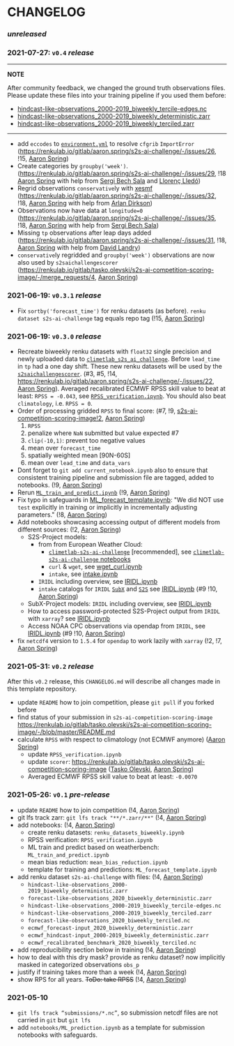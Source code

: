 # CHANGELOG

### *unreleased*


### 2021-07-27: `v0.4` *release*

---
**NOTE**

After community feedback, we changed the ground truth observations files. Please update these files into your training pipeline if you used them before:
- [hindcast-like-observations_2000-2019_biweekly_tercile-edges.nc](https://renkulab.io/gitlab/aaron.spring/s2s-ai-challenge-template/-/blob/master/data/hindcast-like-observations_2000-2019_biweekly_tercile-edges.nc)
- [hindcast-like-observations_2000-2019_biweekly_deterministic.zarr](https://renkulab.io/gitlab/aaron.spring/s2s-ai-challenge-template/-/tree/master/data/hindcast-like-observations_2000-2019_biweekly_deterministic.zarr)
- [hindcast-like-observations_2000-2019_biweekly_terciled.zarr](https://renkulab.io/gitlab/aaron.spring/s2s-ai-challenge-template/-/tree/master/data/hindcast-like-observations_2000-2019_biweekly_terciled.zarr)

---


- add `eccodes` to [`environment.yml`](https://renkulab.io/gitlab/aaron.spring/s2s-ai-challenge-template/-/blob/master/environment.yml) to resolve `cfgrib` `ImportError` (https://renkulab.io/gitlab/aaron.spring/s2s-ai-challenge/-/issues/26, !15, [Aaron Spring](https://renkulab.io/gitlab/aaron.spring))
- Create categories by `groupby('week')`. (https://renkulab.io/gitlab/aaron.spring/s2s-ai-challenge/-/issues/29, !18 [Aaron Spring](https://renkulab.io/gitlab/aaron.spring) with help from [Sergi Bech Sala](https://renkulab.io/gitlab/sbechsal7) and [Llorenç Lledó](https://renkulab.io/gitlab/llledo))
- Regrid observations `conservative`ly with [xesmf](https://pangeo-xesmf.readthedocs.io/) (https://renkulab.io/gitlab/aaron.spring/s2s-ai-challenge/-/issues/32, !18, [Aaron Spring](https://renkulab.io/gitlab/aaron.spring) with help from [Arlan Dirkson](https://renkulab.io/gitlab/arlan.dirkson))
- Observations now have data at `longitude=0` (https://renkulab.io/gitlab/aaron.spring/s2s-ai-challenge/-/issues/35, !18, [Aaron Spring](https://renkulab.io/gitlab/aaron.spring) with help from [Sergi Bech Sala](https://renkulab.io/gitlab/sbechsal7))
- Missing `tp` observations after leap days added (https://renkulab.io/gitlab/aaron.spring/s2s-ai-challenge/-/issues/31, !18, [Aaron Spring](https://renkulab.io/gitlab/aaron.spring) with help from [David Landry](https://renkulab.io/gitlab/david.landry))
- `conservative`ly regridded and `groupby('week')` observations are now also used by `s2saichallengescorer` (https://renkulab.io/gitlab/tasko.olevski/s2s-ai-competition-scoring-image/-/merge_requests/4, [Aaron Spring](https://renkulab.io/gitlab/aaron.spring))


### 2021-06-19: `v0.3.1` *release*

- Fix `sortby('forecast_time')` for renku datasets (as before). `renku dataset s2s-ai-challenge` tag equals repo tag (!15, [Aaron Spring](https://renkulab.io/gitlab/aaron.spring))


### 2021-06-19: `v0.3.0` *release*

- Recreate biweekly renku datasets with `float32` single precision and newly uploaded data to [`climetlab_s2s_ai_challenge`](https://github.com/ecmwf-lab/climetlab-s2s-ai-challenge/releases/tag/0.7.0). Before `lead_time` in `tp` had a one day shift. These new renku datasets will be used by the [`s2saichallengescorer`](https://renkulab.io/gitlab/tasko.olevski/s2s-ai-competition-scoring-image/-/merge_requests/3). (#3, #5, !14, https://renkulab.io/gitlab/aaron.spring/s2s-ai-challenge/-/issues/22, [Aaron Spring](https://renkulab.io/gitlab/aaron.spring)). Averaged recalibrated ECMWF RPSS skill value to beat at least: `RPSS = -0.043`, see [`RPSS_verification.ipynb`](https://renkulab.io/gitlab/aaron.spring/s2s-ai-challenge-template/-/blob/master/notebooks/RPSS_verification.ipynb). You should also beat `climatology`, i.e. `RPSS = 0`. 
- Order of processing gridded `RPSS` to final score: (#7, !9, [s2s-ai-competition-scoring-image!2](https://renkulab.io/gitlab/tasko.olevski/s2s-ai-competition-scoring-image/-/merge_requests/2), [Aaron Spring](https://renkulab.io/gitlab/aaron.spring))
    1. `RPSS`
    2. penalize where `NaN` submitted but value expected #7 
    3. `clip(-10,1)`: prevent too negative values
    4. mean over `forecast_time`
    5. spatially weighted mean [90N-60S]
    6. mean over `lead_time` and `data_vars`
- Dont forget to `git add current_notebook.ipynb` also to ensure that consistent training pipeline and submission file are tagged, added to notebooks. (!9, [Aaron Spring](https://renkulab.io/gitlab/aaron.spring))
- Rerun [`ML_train_and_predict.ipynb`](https://renkulab.io/gitlab/aaron.spring/s2s-ai-challenge-template/-/blob/master/notebooks/ML_train_and_predict.ipynb) (!9, [Aaron Spring](https://renkulab.io/gitlab/aaron.spring))
- Fix typo in safeguards in [ML_forecast_template.ipynb](https://renkulab.io/gitlab/aaron.spring/s2s-ai-challenge-template/-/blob/master/notebooks/ML_forecast_template.ipynb): "We did NOT use `test` explicitly in training or implicitly in incrementally adjusting parameters." (!8, [Aaron Spring](https://renkulab.io/gitlab/aaron.spring))
- Add notebooks showcasing accessing output of different models from different sources: (!2, [Aaron Spring](https://renkulab.io/gitlab/aaron.spring))
    - S2S-Project models:
        - from from European Weather Cloud:
            - [`climetlab-s2s-ai-challenge`](https://github.com/ecmwf-lab/climetlab-s2s-ai-challenge/) [recommended], see [`climetlab-s2s-ai-challenge` notebooks](https://github.com/ecmwf-lab/climetlab-s2s-ai-challenge/tree/main/notebooks)
            - `curl` & `wget`, see [wget_curl.ipynb](https://renkulab.io/gitlab/aaron.spring/s2s-ai-challenge-template/-/blob/master/notebooks/data_access/wget_curl.ipynb)
            - `intake`, see [intake.ipynb](https://renkulab.io/gitlab/aaron.spring/s2s-ai-challenge-template/-/blob/master/notebooks/data_access/intake.ipynb)
        - `IRIDL` including overview, see [IRIDL.ipynb](https://renkulab.io/gitlab/aaron.spring/s2s-ai-challenge-template/-/blob/master/notebooks/data_access/IRIDL.ipynb)
        - `intake` catalogs for `IRIDL` [`SubX`](https://renkulab.io/gitlab/aaron.spring/s2s-ai-challenge-template/-/blob/master/notebooks/data_access/SubX_catalog.yml) and [`S2S`](https://renkulab.io/gitlab/aaron.spring/s2s-ai-challenge-template/-/blob/master/notebooks/data_access/S2S_catalog.yml) see [IRIDL.ipynb](https://renkulab.io/gitlab/aaron.spring/s2s-ai-challenge-template/-/blob/master/notebooks/data_access/IRIDL.ipynb) (#9 !10, [Aaron Spring](https://renkulab.io/gitlab/aaron.spring))
    - SubX-Project models: `IRIDL` including overview, see [IRIDL.ipynb](https://renkulab.io/gitlab/aaron.spring/s2s-ai-challenge-template/-/blob/master/notebooks/data_access/IRIDL.ipynb)
    - How to access password-protected S2S-Project output from `IRIDL` with `xarray`? see [IRIDL.ipynb](https://renkulab.io/gitlab/aaron.spring/s2s-ai-challenge-template/-/blob/master/notebooks/data_access/IRIDL.ipynb)
    - Access NOAA CPC observations via opendap from `IRIDL`, see [IRIDL.ipynb](https://renkulab.io/gitlab/aaron.spring/s2s-ai-challenge-template/-/blob/master/notebooks/data_access/IRIDL.ipynb) (#9 !10, [Aaron Spring](https://renkulab.io/gitlab/aaron.spring))
- fix `netcdf4` version to `1.5.4` for `opendap` to work lazily with `xarray` (!2, !7, [Aaron Spring](https://renkulab.io/gitlab/aaron.spring))


### 2021-05-31: `v0.2` *release*

After this `v0.2` release, this `CHANGELOG.md` will describe all changes made in this template repository.

- update `README` how to join competition, please `git pull` if you forked before
- find status of your submission in `s2s-ai-competition-scoring-image` https://renkulab.io/gitlab/tasko.olevski/s2s-ai-competition-scoring-image/-/blob/master/README.md 
- calculate `RPSS` with respect to climatology (not ECMWF anymore) ([Aaron Spring](https://renkulab.io/gitlab/aaron.spring))
    - update `RPSS_verification.ipynb`
    - update `scorer`: https://renkulab.io/gitlab/tasko.olevski/s2s-ai-competition-scoring-image ([Tasko Olevski](https://renkulab.io/gitlab/tasko.olevski), [Aaron Spring](https://renkulab.io/gitlab/aaron.spring))
    - Averaged ECMWF RPSS skill value to beat at least: `-0.0070`


### 2021-05-26: `v0.1` *pre-release*

- update `README` how to join competition (!4, [Aaron Spring](https://renkulab.io/gitlab/aaron.spring))
- git lfs track zarr: `git lfs track "**/*.zarr/**"` (!4, [Aaron Spring](https://renkulab.io/gitlab/aaron.spring))
- add notebooks: (!4, [Aaron Spring](https://renkulab.io/gitlab/aaron.spring))
    - create renku datasets: `renku_datasets_biweekly.ipynb`
    - RPSS verification: `RPSS_verification.ipynb`
    - ML train and predict based on weatherbench: `ML_train_and_predict.ipynb`
    - mean bias reduction: `mean_bias_reduction.ipynb`
    - template for training and predictions: `ML_forecast_template.ipynb`
- add renku dataset `s2s-ai-challenge` with files: (!4, [Aaron Spring](https://renkulab.io/gitlab/aaron.spring))
    - `hindcast-like-observations_2000-2019_biweekly_deterministic.zarr`
    - `forecast-like-observations_2020_biweekly_deterministic.zarr`
    - `hindcast-like-observations_2000-2019_biweekly_tercile-edges.nc`
    - `hindcast-like-observations_2000-2019_biweekly_terciled.zarr`
    - `forecast-like-observations_2020_biweekly_terciled.nc`
    - `ecmwf_forecast-input_2020_biweekly_deterministic.zarr`
    - `ecmwf_hindcast-input_2000-2019_biweekly_deterministic.zarr`
    - `ecmwf_recalibrated_benchmark_2020_biweekly_terciled.nc`
- add reproducibility section below in training (!4, [Aaron Spring](https://renkulab.io/gitlab/aaron.spring))
- how to deal with this dry mask? provide as renku dataset? now implicitly masked in categorized observations `obs_p`
- justify if training takes more than a week (!4, [Aaron Spring](https://renkulab.io/gitlab/aaron.spring))
- show RPS for all years. ~~ToDo: take RPSS~~ (!4, [Aaron Spring](https://renkulab.io/gitlab/aaron.spring))



### 2021-05-10

- `git lfs track “submissions/*.nc”`, so submission netcdf files are not carried in `git` but `git lfs`
- add `notebooks/ML_prediction.ipynb` as a template for submission notebooks with safeguards.
